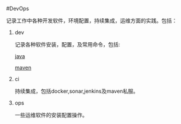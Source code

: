 #DevOps

记录工作中各种开发软件，环境配置，持续集成，运维方面的实践。包括：

1. dev

    记录各种软件安装，配置，及常用命令，包括:
	
    [java](http://git.oschina.net/yxb_1990/DevOps/blob/master/dev/java.md)
	
    [maven](http://git.oschina.net/yxb_1990/DevOps/blob/master/dev/maven.md)

2. ci

    持续集成，包括docker,sonar,jenkins及maven私服。
	
3. ops

    一些运维软件的安装配置操作。